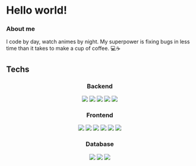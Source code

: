 # Hello world!

### About me

I code by day, watch animes by night. My superpower is fixing bugs in less time than it takes to make a cup of coffee. 💻☕️
<br>

## Techs

<center>

### Backend

<div text-align="justify">
<img src="https://img.shields.io/badge/Elixir-20232A?style=for-the-badge&logo=elixir&logoColor=61DAFB" />
<img src="https://img.shields.io/badge/node.js-20232A?style=for-the-badge&logo=node.js&logoColor=61DAFB" />
<img src="https://img.shields.io/badge/NestJs-20232A?style=for-the-badge&logo=nestjs&logoColor=61DAFB" />
<img src="https://img.shields.io/badge/Python-20232A?style=for-the-badge&logo=Python&logoColor=61DAFB" />
<img src="https://img.shields.io/badge/FastAPI-20232A?style=for-the-badge&logo=fastapi&logoColor=61DAFB" />
</div>

### Frontend

<div text-align="justify">

<img src="https://img.shields.io/badge/html5-20232A?style=for-the-badge&logo=html5&logoColor=61DAFB" />
<img src="https://img.shields.io/badge/css3-20232A?style=for-the-badge&logo=css3&logoColor=61DAFB" />
<img src="https://img.shields.io/badge/Js-20232A?style=for-the-badge&logo=Javascript&logoColor=61DAFB" />
<img src="https://img.shields.io/badge/Ts-20232A?style=for-the-badge&logo=typescript&logoColor=61DAFB" />
<img src="https://img.shields.io/badge/React-20232A?style=for-the-badge&logo=react&logoColor=61DAFB" />
<img src="https://img.shields.io/badge/NextJs-20232A?style=for-the-badge&logo=next.js&logoColor=61DAFB" />
</div>

### Database

<div text-align="justify">
<img src="https://img.shields.io/badge/postgres-20232A?style=for-the-badge&logo=postgresql&logoColor=61DAFB" />
<img src="https://img.shields.io/badge/MongoDb-20232A?style=for-the-badge&logo=mongodb&logoColor=61DAFB" />
<img src="https://img.shields.io/badge/MySql-20232A?style=for-the-badge&logo=mysql&logoColor=61DAFB" />

</div>

</center>
